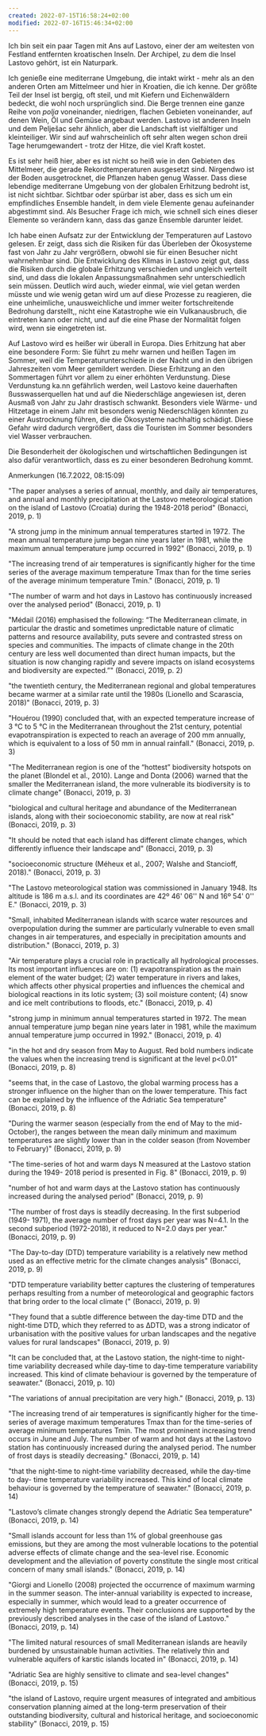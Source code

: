 ```yaml
---
created: 2022-07-15T16:58:24+02:00
modified: 2022-07-16T15:46:34+02:00
---
```


Ich bin seit ein paar Tagen mit Ans auf Lastovo, einer der am weitesten von Festland entfernten kroatischen Inseln. Der Archipel, zu dem die Insel Lastovo gehört, ist ein Naturpark. 

Ich genieße eine mediterrane Umgebung, die  intakt wirkt - mehr als an den anderen Orten am Mittelmeer und hier in Kroatien, die ich kenne. Der größte Teil der Insel ist bergig, oft steil, und mit Kiefern und Eichenwäldern bedeckt, die wohl noch ursprünglich sind. Die Berge trennen eine ganze Reihe von *polja* voneinander, niedrigen, flachen Gebieten voneinander, auf denen Wein, Öl und Gemüse angebaut werden. Lastovo ist anderen Inseln und dem Pelješac sehr ähnlich, aber die Landschaft ist vielfältiger und kleinteiliger. Wir sind auf wahrscheinlich oft sehr alten wegen schon dreii Tage herumgewandert - trotz der Hitze, die viel Kraft kostet.

Es ist sehr heiß hier, aber es ist nicht so heiß wie in den Gebieten des Mittelmeer, die gerade Rekordtemperaturen ausgesetzt sind. Nirgendwo ist der Boden ausgetrocknet, die Pflanzen haben genug Wasser. Dass diese lebendige mediterrane Umgebung von der globalen Erhitzung bedroht ist, ist nicht sichtbar. Sichtbar oder spürbar ist aber, dass es sich um ein empfindliches Ensemble handelt, in dem viele Elemente genau aufeinander abgestimmt sind. Als Besucher Frage ich mich, wie schnell sich eines dieser Elemente so verändern kann, dass das ganze Ensemble darunter leidet.

Ich habe einen Aufsatz zur der Entwicklung der Temperaturen auf Lastovo gelesen. Er zeigt, dass sich die Risiken für das Überleben der Ökosysteme fast von Jahr zu Jahr vergrößern, obwohl sie für einen Besucher nicht wahrnehmbar sind.  Die Entwicklung des Klimas in Lastovo zeigt gut, dass die Risiken durch die globale Erhitzung verschieden und ungleich verteilt sind, und dass die lokalen Anpassungsmaßnahmen sehr unterschiedlich sein müssen. Deutlich wird auch, wieder einmal, wie viel getan werden müsste und wie wenig getan wird um auf diese Prozesse zu reagieren, die eine unheimliche, unausweichliche und immer weiter fortschreitende Bedrohung darstellt,, nicht eine Katastrophe wie ein Vulkanausbruch, die eintreten kann oder nicht, und auf die eine Phase der Normalität folgen wird, wenn sie eingetreten ist.


Auf Lastovo wird es heißer wir überall in Europa. Dies Erhitzung hat aber eine besondere Form: Sie führt zu mehr warnen und heißen Tagen im Sommer, weil die Temperaturunterschiede in der Nacht und in den übrigen Jahreszeiten vom Meer gemildert werden. Diese Erhitzung an den Sommertagen führt vor allem zu einer erhöhten Verdunstung. Diese Verdunstung ka.nn gefährlich werden, weil Lastovo keine dauerhaften ßusswasserquellen hat und auf die Niederschläge angewiesen ist, deren Ausmaß von Jahr zu Jahr drastisch schwankt. Besonders viele Wärme- und Hitzetage in einem Jahr mit besonders wenig Niederschlägen könnten zu einer Austrocknung führen, die die Ökosysteme nachhaltig schädigt. Diese Gefahr wird dadurch vergrößert, dass die Touristen im Sommer besonders viel Wasser verbrauchen.

Die Besonderheit der ökologischen und wirtschaftlichen Bedingungen ist also dafür verantwortlich, dass es zu einer besonderen Bedrohung kommt. 



Anmerkungen
(16.7.2022, 08:15:09)

"The paper analyses a series of annual, monthly, and daily air temperatures, and annual and monthly precipitation at the Lastovo meteorological station on the island of Lastovo (Croatia) during the 1948-2018 period" (Bonacci, 2019, p. 1)

"A strong jump in the minimum annual temperatures started in 1972. The mean annual temperature jump began nine years later in 1981, while the maximum annual temperature jump occurred in 1992" (Bonacci, 2019, p. 1)

"The increasing trend of air temperatures is significantly higher for the time series of the average maximum temperature Tmax than for the time series of the average minimum temperature Tmin." (Bonacci, 2019, p. 1)

"The number of warm and hot days in Lastovo has continuously increased over the analysed period" (Bonacci, 2019, p. 1)

"Médail (2016) emphasised the following: “The Mediterranean climate, in particular the drastic and sometimes unpredictable nature of climatic patterns and resource availability, puts severe and contrasted stress on species and communities. The impacts of climate change in the 20th century are less well documented than direct human impacts, but the situation is now changing rapidly and severe impacts on island ecosystems and biodiversity are expected.”" (Bonacci, 2019, p. 2)

"the twentieth century, the Mediterranean regional and global temperatures became warmer at a similar rate until the 1980s (Lionello and Scarascia, 2018)" (Bonacci, 2019, p. 3)

"Houérou (1990) concluded that, with an expected temperature increase of 3 °C to 5 °C in the Mediterranean throughout the 21st century, potential evapotranspiration is expected to reach an average of 200 mm annually, which is equivalent to a loss of 50 mm in annual rainfall." (Bonacci, 2019, p. 3)

"The Mediterranean region is one of the “hottest” biodiversity hotspots on the planet (Blondel et al., 2010). Lange and Donta (2006) warned that the smaller the Mediterranean island, the more vulnerable its biodiversity is to climate change" (Bonacci, 2019, p. 3)

"biological and cultural heritage and abundance of the Mediterranean islands, along with their socioeconomic stability, are now at real risk" (Bonacci, 2019, p. 3)

"It should be noted that each island has different climate changes, which differently influence their landscape and" (Bonacci, 2019, p. 3)

"socioeconomic structure (Méheux et al., 2007; Walshe and Stancioff, 2018)." (Bonacci, 2019, p. 3)

"The Lastovo meteorological station was commissioned in January 1948. Its altitude is 186 m a.s.l. and its coordinates are 42º 46' 06'' N and 16º 54' 0'' E." (Bonacci, 2019, p. 3)

"Small, inhabited Mediterranean islands with scarce water resources and overpopulation during the summer are particularly vulnerable to even small changes in air temperatures, and especially in precipitation amounts and distribution." (Bonacci, 2019, p. 3)

"Air temperature plays a crucial role in practically all hydrological processes. Its most important influences are on: (1) evapotranspiration as the main element of the water budget; (2) water temperature in rivers and lakes, which affects other physical properties and influences the chemical and biological reactions in its lotic system; (3) soil moisture content; (4) snow and ice melt contributions to floods, etc." (Bonacci, 2019, p. 4)

"strong jump in minimum annual temperatures started in 1972. The mean annual temperature jump began nine years later in 1981, while the maximum annual temperature jump occurred in 1992." (Bonacci, 2019, p. 4)

"in the hot and dry season from May to August. Red bold numbers indicate the values when the increasing trend is significant at the level p<0.01" (Bonacci, 2019, p. 8)

"seems that, in the case of Lastovo, the global warming process has a stronger influence on the higher than on the lower temperature. This fact can be explained by the influence of the Adriatic Sea temperature" (Bonacci, 2019, p. 8)

"During the warmer season (especially from the end of May to the mid- October), the ranges between the mean daily minimum and maximum temperatures are slightly lower than in the colder season (from November to February)" (Bonacci, 2019, p. 9)

"The time-series of hot and warm days N measured at the Lastovo station during the 1949- 2018 period is presented in Fig. 8" (Bonacci, 2019, p. 9)

"number of hot and warm days at the Lastovo station has continuously increased during the analysed period" (Bonacci, 2019, p. 9)

"The number of frost days is steadily decreasing. In the first subperiod (1949- 1971), the average number of frost days per year was N=4.1. In the second subperiod (1972-2018), it reduced to N=2.0 days per year." (Bonacci, 2019, p. 9)

"The Day-to-day (DTD) temperature variability is a relatively new method used as an effective metric for the climate changes analysis" (Bonacci, 2019, p. 9)

"DTD temperature variability better captures the clustering of temperatures perhaps resulting from a number of meteorological and geographic factors that bring order to the local climate (" (Bonacci, 2019, p. 9)

"They found that a subtle difference between the day-time DTD and the night-time DTD, which they referred to as ΔDTD, was a strong indicator of urbanisation with the positive values for urban landscapes and the negative values for rural landscapes" (Bonacci, 2019, p. 9)

"It can be concluded that, at the Lastovo station, the night-time to night-time variability decreased while day-time to day-time temperature variability increased. This kind of climate behaviour is governed by the temperature of seawater." (Bonacci, 2019, p. 10)

"The variations of annual precipitation are very high." (Bonacci, 2019, p. 13)

"The increasing trend of air temperatures is significantly higher for the time-series of average maximum temperatures Tmax than for the time-series of average minimum temperatures Tmin. The most prominent increasing trend occurs in June and July. The number of warm and hot days at the Lastovo station has continuously increased during the analysed period. The number of frost days is steadily decreasing." (Bonacci, 2019, p. 14)

"that the night-time to night-time variability decreased, while the day-time to day- time temperature variability increased. This kind of local climate behaviour is governed by the temperature of seawater." (Bonacci, 2019, p. 14)

"Lastovo’s climate changes strongly depend the Adriatic Sea temperature" (Bonacci, 2019, p. 14)

"Small islands account for less than 1% of global greenhouse gas emissions, but they are among the most vulnerable locations to the potential adverse effects of climate change and the sea-level rise. Economic development and the alleviation of poverty constitute the single most critical concern of many small islands." (Bonacci, 2019, p. 14)

"Giorgi and Lionello (2008) projected the occurrence of maximum warming in the summer season. The inter-annual variability is expected to increase, especially in summer, which would lead to a greater occurrence of extremely high temperature events. Their conclusions are supported by the previously described analyses in the case of the island of Lastovo." (Bonacci, 2019, p. 14)

"The limited natural resources of small Mediterranean islands are heavily burdened by unsustainable human activities. The relatively thin and vulnerable aquifers of karstic islands located in" (Bonacci, 2019, p. 14)

"Adriatic Sea are highly sensitive to climate and sea-level changes" (Bonacci, 2019, p. 15)

"the island of Lastovo, require urgent measures of integrated and ambitious conservation planning aimed at the long-term preservation of their outstanding biodiversity, cultural and historical heritage, and socioeconomic stability" (Bonacci, 2019, p. 15)
